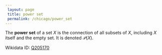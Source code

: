 ```yaml
---
 layout: page
 title: power set
 permalink: /chicago/power_set
---
```

The **power set** of a set $X$ is the connection of all subsets of $X$, including $X$ itself and the empty set. It is denoted $\mathcal P(X)$.

Wikidata ID: [Q205170](https://www.wikidata.org/wiki/Q205170)